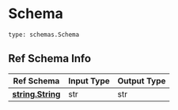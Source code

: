 # Schema
```
type: schemas.Schema
```

## Ref Schema Info
Ref Schema | Input Type | Output Type
---------- | ---------- | -----------
[**string.String**](../../../../../../../components/schema/string.md) | str | str
